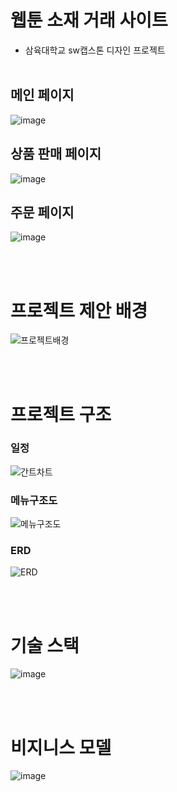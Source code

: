 # 웹툰 소재 거래 사이트
* 삼육대학교 sw캡스톤 디자인 프로젝트
<br><br>
## 메인 페이지
![image](https://github.com/ChangMinPark2/Webtoon-material-Project/assets/110027004/9db9c6b4-b2c1-4eda-bba0-0c62bff37e0e)
<br>
## 상품 판매 페이지
![image](https://github.com/ChangMinPark2/Webtoon-material-Project/assets/110027004/a97bee3b-03e7-4277-beea-fc6e1a647d87)
<br>
## 주문 페이지
![image](https://github.com/ChangMinPark2/Webtoon-material-Project/assets/110027004/7cbfd83d-2570-4587-bce8-fee18fccab4d)


<br><br>

# 프로젝트 제안 배경
![프로젝트배경](https://github.com/ChangMinPark2/Webtoon-material-Project/assets/110027004/3fdb4dbd-6923-4133-a9ee-46140ecfd653)

<br><br>

# 프로젝트 구조

### 일정
![간트차트](https://github.com/ChangMinPark2/Webtoon-material-Project/assets/110027004/b81ffcef-b361-4b82-9107-fda1b19e63f9)

### 메뉴구조도
![메뉴구조도](https://github.com/ChangMinPark2/Webtoon-material-Project/assets/110027004/45d100f2-a5d5-414a-9feb-4fc736668237)

### ERD
![ERD](https://github.com/ChangMinPark2/Webtoon-material-Project/assets/110027004/5e2a959d-347f-47ae-b9e5-7534c1688b5e)

<br><br>

# 기술 스택
![image](https://github.com/ChangMinPark2/Webtoon-material-Project/assets/110027004/a30a176b-bd90-4322-b1fe-ac58a249665d)

<br><br>

# 비지니스 모델
![image](https://github.com/ChangMinPark2/Webtoon-material-Project/assets/110027004/7d0124d4-3138-4c08-aeb7-85fd2617782b)

<br><br>
